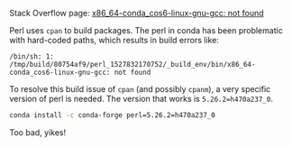 Stack Overflow page: [x86_64-conda_cos6-linux-gnu-gcc: not found](https://stackoverflow.com/questions/55227065/x86-64-conda-cos6-linux-gnu-gcc-not-found)

Perl uses `cpan` to build packages.
The perl in conda has been problematic with hard-coded paths, which results in build errors like:

```
/bin/sh: 1: /tmp/build/80754af9/perl_1527832170752/_build_env/bin/x86_64-conda_cos6-linux-gnu-gcc: not found
```

To resolve this build issue of `cpan` (and possibly `cpanm`), a very specific version of perl is needed. The version that works is `5.26.2=h470a237_0`.

```bash
conda install -c conda-forge perl=5.26.2=h470a237_0
```

Too bad, yikes!
